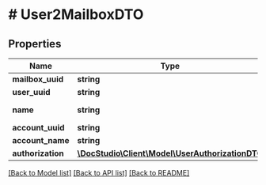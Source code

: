 # # User2MailboxDTO

## Properties

Name | Type | Description | Notes
------------ | ------------- | ------------- | -------------
**mailbox_uuid** | **string** |  | [optional]
**user_uuid** | **string** |  | [optional]
**name** | **string** | Mailbox name |
**account_uuid** | **string** |  | [optional]
**account_name** | **string** |  | [optional]
**authorization** | [**\DocStudio\Client\Model\UserAuthorizationDTO**](UserAuthorizationDTO.md) |  | [optional]

[[Back to Model list]](../../README.md#models) [[Back to API list]](../../README.md#endpoints) [[Back to README]](../../README.md)
